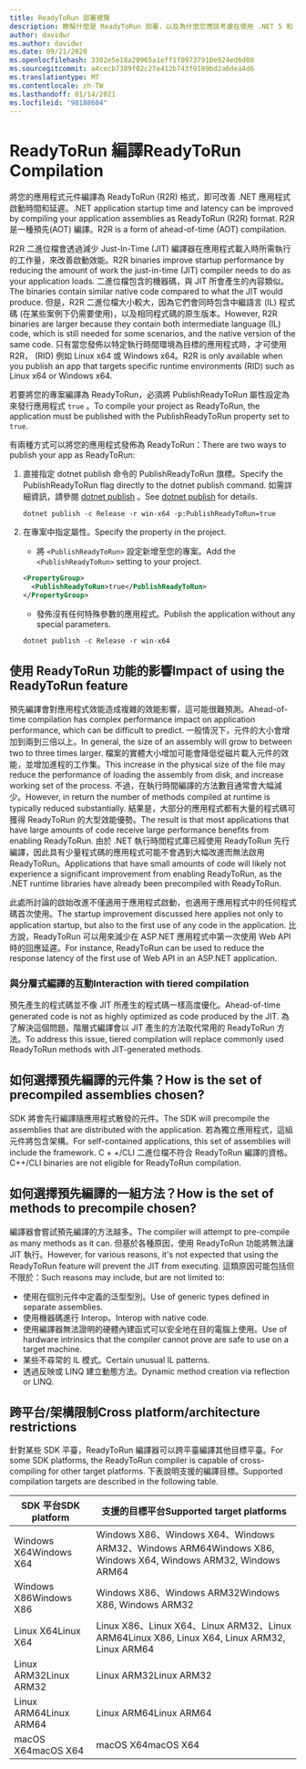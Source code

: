 ```yaml
---
title: ReadyToRun 部署總覽
description: 瞭解什麼是 ReadyToRun 部署，以及為什麼您應該考慮在使用 .NET 5 和 .NET Core 3.0 和更新版本發行應用程式時使用它。
author: davidwr
ms.author: davidwr
ms.date: 09/21/2020
ms.openlocfilehash: 3302e5e18a20965a1eff1f09737910e924ed6d08
ms.sourcegitcommit: a4cecb7389f02c27e412b743f9189bd2a6dea4d6
ms.translationtype: MT
ms.contentlocale: zh-TW
ms.lasthandoff: 01/14/2021
ms.locfileid: "98188604"
---
```

# <a name="readytorun-compilation"></a><span data-ttu-id="fda8a-103">ReadyToRun 編譯</span><span class="sxs-lookup"><span data-stu-id="fda8a-103">ReadyToRun Compilation</span></span>

<span data-ttu-id="fda8a-104">將您的應用程式元件編譯為 ReadyToRun (R2R) 格式，即可改善 .NET 應用程式啟動時間和延遲。</span><span class="sxs-lookup"><span data-stu-id="fda8a-104">.NET application startup time and latency can be improved by compiling your application assemblies as ReadyToRun (R2R) format.</span></span> <span data-ttu-id="fda8a-105">R2R 是一種預先(AOT) 編譯。</span><span class="sxs-lookup"><span data-stu-id="fda8a-105">R2R is a form of ahead-of-time (AOT) compilation.</span></span>

<span data-ttu-id="fda8a-106">R2R 二進位檔會透過減少 Just-In-Time (JIT) 編譯器在應用程式載入時所需執行的工作量，來改善啟動效能。</span><span class="sxs-lookup"><span data-stu-id="fda8a-106">R2R binaries improve startup performance by reducing the amount of work the just-in-time (JIT) compiler needs to do as your application loads.</span></span> <span data-ttu-id="fda8a-107">二進位檔包含的機器碼，與 JIT 所會產生的內容類似。</span><span class="sxs-lookup"><span data-stu-id="fda8a-107">The binaries contain similar native code compared to what the JIT would produce.</span></span> <span data-ttu-id="fda8a-108">但是，R2R 二進位檔大小較大，因為它們會同時包含中繼語言 (IL) 程式碼 (在某些案例下仍需要使用)，以及相同程式碼的原生版本。</span><span class="sxs-lookup"><span data-stu-id="fda8a-108">However, R2R binaries are larger because they contain both intermediate language (IL) code, which is still needed for some scenarios, and the native version of the same code.</span></span> <span data-ttu-id="fda8a-109">只有當您發佈以特定執行時間環境為目標的應用程式時，才可使用 R2R， (RID) 例如 Linux x64 或 Windows x64。</span><span class="sxs-lookup"><span data-stu-id="fda8a-109">R2R is only available when you publish an app that targets specific runtime environments (RID) such as Linux x64 or Windows x64.</span></span>

<span data-ttu-id="fda8a-110">若要將您的專案編譯為 ReadyToRun，必須將 PublishReadyToRun 屬性設定為來發行應用程式 `true` 。</span><span class="sxs-lookup"><span data-stu-id="fda8a-110">To compile your project as ReadyToRun, the application must be published with the PublishReadyToRun property set to `true`.</span></span>

<span data-ttu-id="fda8a-111">有兩種方式可以將您的應用程式發佈為 ReadyToRun：</span><span class="sxs-lookup"><span data-stu-id="fda8a-111">There are two ways to publish your app as ReadyToRun:</span></span>

01. <span data-ttu-id="fda8a-112">直接指定 dotnet publish 命令的 PublishReadyToRun 旗標。</span><span class="sxs-lookup"><span data-stu-id="fda8a-112">Specify the PublishReadyToRun flag directly to the dotnet publish command.</span></span> <span data-ttu-id="fda8a-113">如需詳細資訊，請參閱 [dotnet publish](../tools/dotnet-publish.md) 。</span><span class="sxs-lookup"><span data-stu-id="fda8a-113">See [dotnet publish](../tools/dotnet-publish.md) for details.</span></span>

    ```dotnetcli
    dotnet publish -c Release -r win-x64 -p:PublishReadyToRun=true
    ```

02. <span data-ttu-id="fda8a-114">在專案中指定屬性。</span><span class="sxs-lookup"><span data-stu-id="fda8a-114">Specify the property in the project.</span></span>

    - <span data-ttu-id="fda8a-115">將 `<PublishReadyToRun>` 設定新增至您的專案。</span><span class="sxs-lookup"><span data-stu-id="fda8a-115">Add the `<PublishReadyToRun>` setting to your project.</span></span>

    ```xml
    <PropertyGroup>
      <PublishReadyToRun>true</PublishReadyToRun>
    </PropertyGroup>
    ```

    - <span data-ttu-id="fda8a-116">發佈沒有任何特殊參數的應用程式。</span><span class="sxs-lookup"><span data-stu-id="fda8a-116">Publish the application without any special parameters.</span></span>

    ```dotnetcli
    dotnet publish -c Release -r win-x64
    ```

## <a name="impact-of-using-the-readytorun-feature"></a><span data-ttu-id="fda8a-117">使用 ReadyToRun 功能的影響</span><span class="sxs-lookup"><span data-stu-id="fda8a-117">Impact of using the ReadyToRun feature</span></span>

<span data-ttu-id="fda8a-118">預先編譯會對應用程式效能造成複雜的效能影響，這可能很難預測。</span><span class="sxs-lookup"><span data-stu-id="fda8a-118">Ahead-of-time compilation has complex performance impact on application performance, which can be difficult to predict.</span></span> <span data-ttu-id="fda8a-119">一般情況下，元件的大小會增加到兩到三倍以上。</span><span class="sxs-lookup"><span data-stu-id="fda8a-119">In general, the size of an assembly will grow to between two to three times larger.</span></span> <span data-ttu-id="fda8a-120">檔案的實體大小增加可能會降低從磁片載入元件的效能，並增加進程的工作集。</span><span class="sxs-lookup"><span data-stu-id="fda8a-120">This increase in the physical size of the file may reduce the performance of loading the assembly from disk, and increase working set of the process.</span></span> <span data-ttu-id="fda8a-121">不過，在執行時間編譯的方法數目通常會大幅減少。</span><span class="sxs-lookup"><span data-stu-id="fda8a-121">However, in return the number of methods compiled at runtime is typically reduced substantially.</span></span> <span data-ttu-id="fda8a-122">結果是，大部分的應用程式都有大量的程式碼可獲得 ReadyToRun 的大型效能優勢。</span><span class="sxs-lookup"><span data-stu-id="fda8a-122">The result is that most applications that have large amounts of code receive large performance benefits from enabling ReadyToRun.</span></span> <span data-ttu-id="fda8a-123">由於 .NET 執行時間程式庫已經使用 ReadyToRun 先行編譯，因此具有少量程式碼的應用程式可能不會遇到大幅改進而無法啟用 ReadyToRun。</span><span class="sxs-lookup"><span data-stu-id="fda8a-123">Applications that have small amounts of code will likely not experience a significant improvement from enabling ReadyToRun, as the .NET runtime libraries have already been precompiled with ReadyToRun.</span></span>

<span data-ttu-id="fda8a-124">此處所討論的啟始改進不僅適用于應用程式啟動，也適用于應用程式中的任何程式碼首次使用。</span><span class="sxs-lookup"><span data-stu-id="fda8a-124">The startup improvement discussed here applies not only to application startup, but also to the first use of any code in the application.</span></span> <span data-ttu-id="fda8a-125">比方說，ReadyToRun 可以用來減少在 ASP.NET 應用程式中第一次使用 Web API 時的回應延遲。</span><span class="sxs-lookup"><span data-stu-id="fda8a-125">For instance, ReadyToRun can be used to reduce the response latency of the first use of Web API in an ASP.NET application.</span></span>

### <a name="interaction-with-tiered-compilation"></a><span data-ttu-id="fda8a-126">與分層式編譯的互動</span><span class="sxs-lookup"><span data-stu-id="fda8a-126">Interaction with tiered compilation</span></span>

<span data-ttu-id="fda8a-127">預先產生的程式碼並不像 JIT 所產生的程式碼一樣高度優化。</span><span class="sxs-lookup"><span data-stu-id="fda8a-127">Ahead-of-time generated code is not as highly optimized as code produced by the JIT.</span></span> <span data-ttu-id="fda8a-128">為了解決這個問題，階層式編譯會以 JIT 產生的方法取代常用的 ReadyToRun 方法。</span><span class="sxs-lookup"><span data-stu-id="fda8a-128">To address this issue, tiered compilation will replace commonly used ReadyToRun methods with JIT-generated methods.</span></span>

## <a name="how-is-the-set-of-precompiled-assemblies-chosen"></a><span data-ttu-id="fda8a-129">如何選擇預先編譯的元件集？</span><span class="sxs-lookup"><span data-stu-id="fda8a-129">How is the set of precompiled assemblies chosen?</span></span>

<span data-ttu-id="fda8a-130">SDK 將會先行編譯隨應用程式散發的元件。</span><span class="sxs-lookup"><span data-stu-id="fda8a-130">The SDK will precompile the assemblies that are distributed with the application.</span></span> <span data-ttu-id="fda8a-131">若為獨立應用程式，這組元件將包含架構。</span><span class="sxs-lookup"><span data-stu-id="fda8a-131">For self-contained applications, this set of assemblies will include the framework.</span></span> <span data-ttu-id="fda8a-132">C + +/CLI 二進位檔不符合 ReadyToRun 編譯的資格。</span><span class="sxs-lookup"><span data-stu-id="fda8a-132">C++/CLI binaries are not eligible for ReadyToRun compilation.</span></span>

## <a name="how-is-the-set-of-methods-to-precompile-chosen"></a><span data-ttu-id="fda8a-133">如何選擇預先編譯的一組方法？</span><span class="sxs-lookup"><span data-stu-id="fda8a-133">How is the set of methods to precompile chosen?</span></span>

<span data-ttu-id="fda8a-134">編譯器會嘗試預先編譯的方法越多。</span><span class="sxs-lookup"><span data-stu-id="fda8a-134">The compiler will attempt to pre-compile as many methods as it can.</span></span> <span data-ttu-id="fda8a-135">但基於各種原因，使用 ReadyToRun 功能將無法讓 JIT 執行。</span><span class="sxs-lookup"><span data-stu-id="fda8a-135">However, for various reasons, it's not expected that using the ReadyToRun feature will prevent the JIT from executing.</span></span> <span data-ttu-id="fda8a-136">這類原因可能包括但不限於：</span><span class="sxs-lookup"><span data-stu-id="fda8a-136">Such reasons may include, but are not limited to:</span></span>

- <span data-ttu-id="fda8a-137">使用在個別元件中定義的泛型型別。</span><span class="sxs-lookup"><span data-stu-id="fda8a-137">Use of generic types defined in separate assemblies.</span></span>
- <span data-ttu-id="fda8a-138">使用機器碼進行 Interop。</span><span class="sxs-lookup"><span data-stu-id="fda8a-138">Interop with native code.</span></span>
- <span data-ttu-id="fda8a-139">使用編譯器無法證明的硬體內建函式可以安全地在目的電腦上使用。</span><span class="sxs-lookup"><span data-stu-id="fda8a-139">Use of hardware intrinsics that the compiler cannot prove are safe to use on a target machine.</span></span>
- <span data-ttu-id="fda8a-140">某些不尋常的 IL 模式。</span><span class="sxs-lookup"><span data-stu-id="fda8a-140">Certain unusual IL patterns.</span></span>
- <span data-ttu-id="fda8a-141">透過反映或 LINQ 建立動態方法。</span><span class="sxs-lookup"><span data-stu-id="fda8a-141">Dynamic method creation via reflection or LINQ.</span></span>

## <a name="cross-platformarchitecture-restrictions"></a><span data-ttu-id="fda8a-142">跨平台/架構限制</span><span class="sxs-lookup"><span data-stu-id="fda8a-142">Cross platform/architecture restrictions</span></span>

<span data-ttu-id="fda8a-143">針對某些 SDK 平臺，ReadyToRun 編譯器可以跨平臺編譯其他目標平臺。</span><span class="sxs-lookup"><span data-stu-id="fda8a-143">For some SDK platforms, the ReadyToRun compiler is capable of cross-compiling for other target platforms.</span></span> <span data-ttu-id="fda8a-144">下表說明支援的編譯目標。</span><span class="sxs-lookup"><span data-stu-id="fda8a-144">Supported compilation targets are described in the following table.</span></span>

| <span data-ttu-id="fda8a-145">SDK 平台</span><span class="sxs-lookup"><span data-stu-id="fda8a-145">SDK platform</span></span> | <span data-ttu-id="fda8a-146">支援的目標平台</span><span class="sxs-lookup"><span data-stu-id="fda8a-146">Supported target platforms</span></span> |
| ------------ | --------------------------- |
| <span data-ttu-id="fda8a-147">Windows X64</span><span class="sxs-lookup"><span data-stu-id="fda8a-147">Windows X64</span></span>  | <span data-ttu-id="fda8a-148">Windows X86、Windows X64、Windows ARM32、Windows ARM64</span><span class="sxs-lookup"><span data-stu-id="fda8a-148">Windows X86, Windows X64, Windows ARM32, Windows ARM64</span></span> |
| <span data-ttu-id="fda8a-149">Windows X86</span><span class="sxs-lookup"><span data-stu-id="fda8a-149">Windows X86</span></span>  | <span data-ttu-id="fda8a-150">Windows X86、Windows ARM32</span><span class="sxs-lookup"><span data-stu-id="fda8a-150">Windows X86, Windows ARM32</span></span> |
| <span data-ttu-id="fda8a-151">Linux X64</span><span class="sxs-lookup"><span data-stu-id="fda8a-151">Linux X64</span></span>    | <span data-ttu-id="fda8a-152">Linux X86、Linux X64、Linux ARM32、Linux ARM64</span><span class="sxs-lookup"><span data-stu-id="fda8a-152">Linux X86, Linux X64, Linux ARM32, Linux ARM64</span></span> |
| <span data-ttu-id="fda8a-153">Linux ARM32</span><span class="sxs-lookup"><span data-stu-id="fda8a-153">Linux ARM32</span></span>  | <span data-ttu-id="fda8a-154">Linux ARM32</span><span class="sxs-lookup"><span data-stu-id="fda8a-154">Linux ARM32</span></span> |
| <span data-ttu-id="fda8a-155">Linux ARM64</span><span class="sxs-lookup"><span data-stu-id="fda8a-155">Linux ARM64</span></span>  | <span data-ttu-id="fda8a-156">Linux ARM64</span><span class="sxs-lookup"><span data-stu-id="fda8a-156">Linux ARM64</span></span> |
| <span data-ttu-id="fda8a-157">macOS X64</span><span class="sxs-lookup"><span data-stu-id="fda8a-157">macOS X64</span></span>    | <span data-ttu-id="fda8a-158">macOS X64</span><span class="sxs-lookup"><span data-stu-id="fda8a-158">macOS X64</span></span> |
